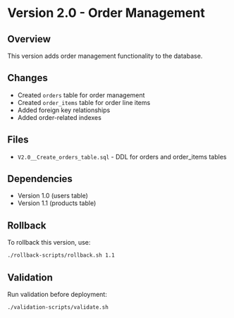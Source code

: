 # Version 2.0 - Order Management

## Overview
This version adds order management functionality to the database.

## Changes
- Created `orders` table for order management
- Created `order_items` table for order line items
- Added foreign key relationships
- Added order-related indexes

## Files
- `V2.0__Create_orders_table.sql` - DDL for orders and order_items tables

## Dependencies
- Version 1.0 (users table)
- Version 1.1 (products table)

## Rollback
To rollback this version, use:
```bash
./rollback-scripts/rollback.sh 1.1
```

## Validation
Run validation before deployment:
```bash
./validation-scripts/validate.sh
```

